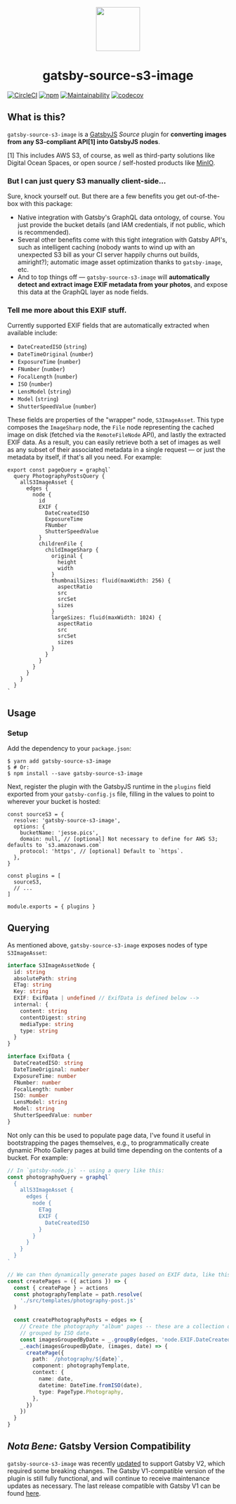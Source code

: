 <p align="center">
  <a href="https://gatsbyjs.org">
    <img src="./assets/logo.svg" width="100" />
  </a>
</p>
<h1 align="center">
  gatsby-source-s3-image
</h1>

[![CircleCI][circleci-badge]][circleci-link] [![npm][npm-badge]][npm-link]
[![Maintainability][codeclimate]][codeclimate 2]
[![codecov][codecov]][codecov 2]

## What is this?

`gatsby-source-s3-image` is a [GatsbyJS][github] _Source_ plugin for
**converting images from any S3-compliant API[1] into GatsbyJS nodes**.

[1] This includes AWS S3, of course, as well as third-party solutions like
Digital Ocean Spaces, or open source / self-hosted products like [MinIO][min].

### But I can just query S3 manually client-side...

Sure, knock yourself out. But there are a few benefits you get out-of-the-box
with this package:

- Native integration with Gatsby's GraphQL data ontology, of course. You just
  provide the bucket details (and IAM credentials, if not public, which is
  recommended).
- Several other benefits come with this tight integration with Gatsby API's,
  such as intelligent caching (nobody wants to wind up with an unexpected S3
  bill as your CI server happily churns out builds, amiright?); automatic image
  asset optimization thanks to `gatsby-image`, etc.
- And to top things off — `gatsby-source-s3-image` will **automatically detect
  and extract image EXIF metadata from your photos**, and expose this data at
  the GraphQL layer as node fields.

### Tell me more about this EXIF stuff.

Currently supported EXIF fields that are automatically extracted when available
include:

- `DateCreatedISO` (`string`)
- `DateTimeOriginal` (`number`)
- `ExposureTime` (`number`)
- `FNumber` (`number`)
- `FocalLength` (`number`)
- `ISO` (`number`)
- `LensModel` (`string`)
- `Model` (`string`)
- `ShutterSpeedValue` (`number`)

These fields are properties of the "wrapper" node, `S3ImageAsset`. This type
composes the `ImageSharp` node, the `File` node representing the cached image on
disk (fetched via the `RemoteFileNode` API), and lastly the extracted EXIF data.
As a result, you can easily retrieve both a set of images as well as any subset
of their associated metadata in a single request — or just the metadata by
itself, if that's all you need. For example:

```es6
export const pageQuery = graphql`
  query PhotographyPostsQuery {
    allS3ImageAsset {
      edges {
        node {
          id
          EXIF {
            DateCreatedISO
            ExposureTime
            FNumber
            ShutterSpeedValue
          }
          childrenFile {
            childImageSharp {
              original {
                height
                width
              }
              thumbnailSizes: fluid(maxWidth: 256) {
                aspectRatio
                src
                srcSet
                sizes
              }
              largeSizes: fluid(maxWidth: 1024) {
                aspectRatio
                src
                srcSet
                sizes
              }
            }
          }
        }
      }
    }
  }
`
```

## Usage

### Setup

Add the dependency to your `package.json`:

```console
$ yarn add gatsby-source-s3-image
$ # Or:
$ npm install --save gatsby-source-s3-image
```

Next, register the plugin with the GatsbyJS runtime in the `plugins` field
exported from your `gatsby-config.js` file, filling in the values to point to
wherever your bucket is hosted:

```es6
const sourceS3 = {
  resolve: 'gatsby-source-s3-image',
  options: {
    bucketName: 'jesse.pics',
    domain: null, // [optional] Not necessary to define for AWS S3; defaults to `s3.amazonaws.com`
    protocol: 'https', // [optional] Default to `https`.
  },
}

const plugins = [
  sourceS3,
  // ...
]

module.exports = { plugins }
```

## Querying

As mentioned above, `gatsby-source-s3-image` exposes nodes of type
`S3ImageAsset`:

```typescript
interface S3ImageAssetNode {
  id: string
  absolutePath: string
  ETag: string
  Key: string
  EXIF: ExifData | undefined // ExifData is defined below -->
  internal: {
    content: string
    contentDigest: string
    mediaType: string
    type: string
  }
}

interface ExifData {
  DateCreatedISO: string
  DateTimeOriginal: number
  ExposureTime: number
  FNumber: number
  FocalLength: number
  ISO: number
  LensModel: string
  Model: string
  ShutterSpeedValue: number
}
```

Not only can this be used to populate page data, I've found it useful in
bootstrapping the pages themselves, e.g., to programmatically create dynamic
Photo Gallery pages at build time depending on the contents of a bucket. For
example:

```typescript
// In `gatsby-node.js` -- using a query like this:
const photographyQuery = graphql`
  {
    allS3ImageAsset {
      edges {
        node {
          ETag
          EXIF {
            DateCreatedISO
          }
        }
      }
    }
  }
`

// We can then dynamically generate pages based on EXIF data, like this:
const createPages = ({ actions }) => {
  const { createPage } = actions
  const photographyTemplate = path.resolve(
    './src/templates/photography-post.js'
  )

  const createPhotographyPosts = edges => {
    // Create the photography "album" pages -- these are a collection of photos
    // grouped by ISO date.
    const imagesGroupedByDate = _.groupBy(edges, 'node.EXIF.DateCreatedISO')
    _.each(imagesGroupedByDate, (images, date) => {
      createPage({
        path: `/photography/${date}`,
        component: photographyTemplate,
        context: {
          name: date,
          datetime: DateTime.fromISO(date),
          type: PageType.Photography,
        },
      })
    })
  }
}
```

## _Nota Bene:_ Gatsby Version Compatibility

`gatsby-source-s3-image` was recently [updated][github 2] to support Gatsby V2,
which required some breaking changes. The Gatsby V1-compatible version of the
plugin is still fully functional, and will continue to receive maintenance
updates as necessary. The last release compatible with Gatsby V1 can be found
[here][github 3].

[circleci-badge]: https://circleci.com/gh/jessestuart/gatsby-source-s3-image.svg?style=shield
[circleci-link]: https://circleci.com/gh/jessestuart/gatsby-source-s3-image
[codeclimate]: https://api.codeclimate.com/v1/badges/4488634e45e84d3cbdbe/maintainability
[codeclimate 2]: https://codeclimate.com/github/jessestuart/gatsby-source-s3-image/maintainability
[codecov]: https://codecov.io/gh/jessestuart/gatsby-source-s3-image/branch/master/graph/badge.svg
[codecov 2]: https://codecov.io/gh/jessestuart/gatsby-source-s3-image
[github]: https://github.com/gatsbyjs/gatsby
[github 2]: https://github.com/jessestuart/gatsby-source-s3-image/pull/238
[github 3]: https://github.com/jessestuart/gatsby-source-s3-image/releases/tag/v0.2.133
[min]: https://min.io
[npm-badge]: https://img.shields.io/npm/v/gatsby-source-s3-image.svg
[npm-link]: https://www.npmjs.com/package/gatsby-source-s3-image
